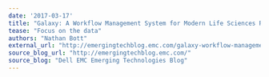 ```yaml
---
date: '2017-03-17'
title: "Galaxy: A Workflow Management System for Modern Life Sciences Research"
tease: "Focus on the data"
authors: "Nathan Bott"
external_url: "http://emergingtechblog.emc.com/galaxy-workflow-management-system-modern-life-sciences-research/"
source_blog_url: "http://emergingtechblog.emc.com/"
source_blog: "Dell EMC Emerging Technologies Blog"
---
```


